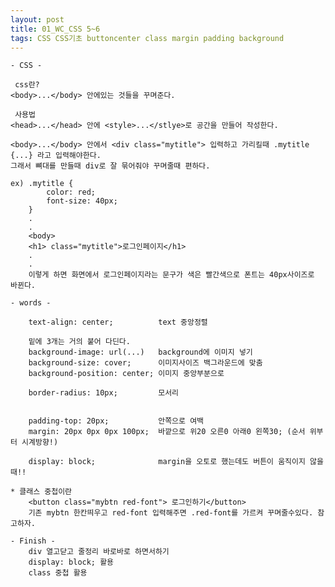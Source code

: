 ```yaml
---
layout: post
title: 01_WC_CSS 5~6
tags: CSS CSS기초 buttoncenter class margin padding background
---
```


    - CSS -
     
     css란?
    <body>...</body> 안에있는 것들을 꾸며준다.
    
     사용법
    <head>...</head> 안에 <style>...</stlye>로 공간을 만들어 작성한다.
    
    <body>...</body> 안에서 <div class="mytitle"> 입력하고 가리킬때 .mytitle {...} 라고 입력해야한다.
    그래서 뼈대를 만들때 div로 잘 묶어줘야 꾸며줄때 편하다. 
    
    ex) .mytitle {
            color: red;
            font-size: 40px;
        }
        .
        .
        <body>
        <h1> class="mytitle">로그인페이지</h1>
        .
        .
        이렇게 하면 화면에서 로그인페이지라는 문구가 색은 빨간색으로 폰트는 40px사이즈로 바뀐다.
        
    - words - 
        
        text-align: center;          text 중앙정렬
        
        밑에 3개는 거의 붙어 다딘다.
        background-image: url(...)   background에 이미지 넣기
        background-size: cover;      이미지사이즈 백그라운드에 맞춤
        background-position: center; 이미지 중앙부분으로
       
        border-radius: 10px;         모서리
       
       
        padding-top: 20px;           안쪽으로 여백
        margin: 20px 0px 0px 100px;  바깥으로 위20 오른0 아래0 왼쪽30; (순서 위부터 시계방향!)
        
        display: block;              margin을 오토로 했는데도 버튼이 움직이지 않을때!!

    * 클래스 중첩이란
        <button class="mybtn red-font"> 로그인하기</button>
        기존 mybtn 한칸띄우고 red-font 입력해주면 .red-font를 가르켜 꾸며줄수있다. 참고하자.
     
    - Finish - 
        div 열고닫고 줄정리 바로바로 하면서하기
        display: block; 활용
        class 중첩 활용
        
        
        
       
       
       
    
  
